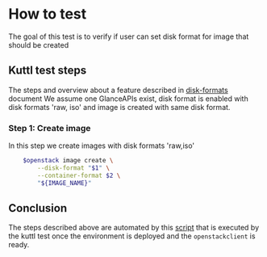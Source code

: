 # How to test 

The goal of this test is to verify if user can set disk format for image that should be created

## Kuttl test steps
The steps and overview about a feature described in [disk-formats](../../../../config/samples/layout/disk_formats/) document
We assume one GlanceAPIs exist, disk format is enabled with disk formats
'raw, iso' and image is created with same disk format.

### Step 1:  Create image
In this step we create images with disk formats  'raw,iso'
```bash
    $openstack image create \
        --disk-format "$1" \
        --container-format $2 \
        "${IMAGE_NAME}"
```

## Conclusion
The steps described above are automated by this
[script](../../../../config/samples/disk_formats/create-image.sh)
that is executed by the kuttl test once the environment is deployed and the
`openstackclient` is ready.
